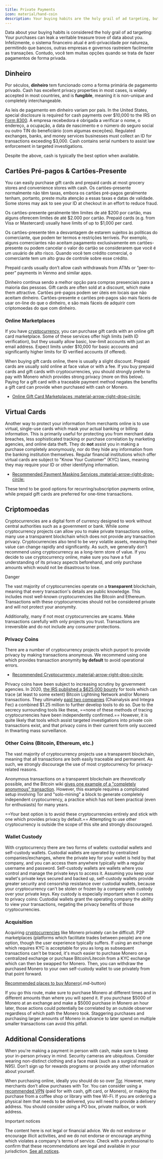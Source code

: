 ```yaml
---
title: Private Payments
icon: material/hand-coin
description: Your buying habits are the holy grail of ad targeting, but you still have plenty of options when it comes to making payments privately.
---
```


Data about your buying habits is considered the holy grail of ad targeting: Your purchases can leak a veritable treasure trove of data about you. Infelizmente, o sistema financeiro atual é anti-privacidade por natureza, permitindo que bancos, outras empresas e governos rastreiem facilmente as transações. Contudo, você tem muitas opções quando se trata de fazer pagamentos de forma privada.

## Dinheiro

Por séculos, **dinheiro** tem funcionado como a forma primária de pagamento privado. Cash has excellent privacy properties in most cases, is widely accepted in most countries, and is **fungible**, meaning it is non-unique and completely interchangeable.

As leis de pagamento em dinheiro variam por país. In the United States, special disclosure is required for cash payments over $10,000 to the IRS on [Form 8300](https://irs.gov/businesses/small-businesses-self-employed/form-8300-and-reporting-cash-payments-of-over-10000). A empresa recebedora é obrigada a verificar o nome, o endereço, a ocupação, a data de nascimento e o número do seguro social ou outro TIN do beneficiário (com algumas exceções). Regulated exchanges, banks, and money services businesses must collect an ID for transactions exceeding $3,000. Cash contains serial numbers to assist law enforcement in targeted investigations.

Despite the above, cash is typically the best option when available.

## Cartões Pré-pagos & Cartões-Presente

You can easily purchase gift cards and prepaid cards at most grocery stores and convenience stores with cash. Os cartões-presente normalmente não têm taxas, embora os cartões pré-pagos geralmente tenham, portanto, preste muita atenção a essas taxas e datas de validade. Some stores may ask to see your ID at checkout in an effort to reduce fraud.

Os cartões-presente geralmente têm limites de até $200 por cartão, mas alguns oferecem limites de até $2.000 por cartão. Prepaid cards (e.g. from Visa or Mastercard) usually have limits of up to $1,000 per card.

Os cartões-presente têm a desvantagem de estarem sujeitos às políticas do comerciante, que podem ter termos e restrições terríveis. Por exemplo, alguns comerciantes não aceitam pagamento exclusivamente em cartões-presente ou podem cancelar o valor do cartão se considerarem que você é um usuário de alto risco. Quando você tem crédito comercial, o comerciante tem um alto grau de controle sobre esse crédito.

Prepaid cards usually don’t allow cash withdrawals from ATMs or “peer-to-peer” payments in Venmo and similar apps.

Dinheiro continua sendo a melhor opção para compras presenciais para a maioria das pessoas. Gift cards are often sold at a discount, which make them attractive. Cartões pré-pagos podem ser úteis em locais que não aceitam dinheiro. Cartões-presente e cartões pré-pagos são mais fáceis de usar on-line do que o dinheiro, e são mais fáceis de adquirir com criptomoedas do que com dinheiro.

### Online Marketplaces

If you have [cryptocurrency](../cryptocurrency.md), you can purchase gift cards with an online gift card marketplace. Some of these services offer high limits (with ID verification), but they usually allow basic, low-limit accounts with just an email address. Expect limits under $10,000 for basic accounts and significantly higher limits for ID verified accounts (if offered).

When buying gift cards online, there is usually a slight discount. Prepaid cards are usually sold online at face value or with a fee. If you buy prepaid cards and gift cards with cryptocurrencies, you should strongly prefer to pay with Monero which provides strong privacy (more on this below). Paying for a gift card with a traceable payment method negates the benefits a gift card can provide when purchased with cash or Monero.

- [Online Gift Card Marketplaces :material-arrow-right-drop-circle:](../financial-services.md#gift-card-marketplaces)

## Virtual Cards

Another way to protect your information from merchants online is to use virtual, single-use cards which mask your actual banking or billing information. This is primarily useful for protecting you from merchant data breaches, less sophisticated tracking or purchase correlation by marketing agencies, and online data theft. They do **not** assist you in making a purchase completely anonymously, nor do they hide any information from the banking institution themselves. Regular financial institutions which offer virtual cards are subject to "Know Your Customer" (KYC) laws, meaning they may require your ID or other identifying information.

- [Recommended Payment Masking Services :material-arrow-right-drop-circle:](../financial-services.md#payment-masking-services)

These tend to be good options for recurring/subscription payments online, while prepaid gift cards are preferred for one-time transactions.

## Criptomoedas

Cryptocurrencies are a digital form of currency designed to work without central authorities such as a government or bank. While *some* cryptocurrency projects can allow you to make private transactions online, many use a transparent blockchain which does not provide any transaction privacy. Cryptocurrencies also tend to be very volatile assets, meaning their value can change rapidly and significantly. As such, we generally don't recommend using cryptocurrency as a long-term store of value. If you decide to use cryptocurrency online, make sure you have a full understanding of its privacy aspects beforehand, and only purchase amounts which would not be disastrous to lose.

<div class="admonition danger" markdown>
<p class="admonition-title">Danger</p>

The vast majority of cryptocurrencies operate on a **transparent** blockchain, meaning that every transaction's details are public knowledge. This includes most well-known cryptocurrencies like Bitcoin and Ethereum. Transactions with these cryptocurrencies should not be considered private and will not protect your anonymity.

Additionally, many if not most cryptocurrencies are scams. Make transactions carefully with only projects you trust. Transactions are irreversible and do not include any consumer protections.

</div>

### Privacy Coins

There are a number of cryptocurrency projects which purport to provide privacy by making transactions anonymous. We recommend using one which provides transaction anonymity **by default** to avoid operational errors.

- [Recommended Cryptocurrency :material-arrow-right-drop-circle:](../cryptocurrency.md#monero)

Privacy coins have been subject to increasing scrutiny by government agencies. In 2020, [the IRS published a $625,000 bounty](https://forbes.com/sites/kellyphillipserb/2020/09/14/irs-will-pay-up-to-625000-if-you-can-crack-monero-other-privacy-coins/?sh=2e9808a085cc) for tools which can trace (at least to some extent) Bitcoin Lightning Network and/or Monero transactions. They ultimately [paid two companies](https://sam.gov/opp/5ab94eae1a8d422e88945b64181c6018/view) (Chainalysis and Integra Fec) a combined $1.25 million to further develop tools to do so. Due to the secrecy surrounding tools like these, ==none of these methods of tracing cryptocurrencies have been independently confirmed.== However, it is quite likely that tools which assist targeted investigations into private coin transactions exist, and that privacy coins in their current form only succeed in thwarting mass surveillance.

### Other Coins (Bitcoin, Ethereum, etc.)

The vast majority of cryptocurrency projects use a transparent blockchain, meaning that all transactions are both easily traceable and permanent. As such, we strongly discourage the use of most cryptocurrency for privacy-related reasons.

Anonymous transactions on a transparent blockchain are *theoretically* possible, and the Bitcoin wiki [gives one example of a "completely anonymous" transaction](https://en.bitcoin.it/wiki/Privacy#Example_-_A_perfectly_private_donation). However, this example requires a complicated setup involving Tor and "solo-mining" a block to generate completely independent cryptocurrency, a practice which has not been practical (even for enthusiasts) for many years.

==Your best option is to avoid these cryptocurrencies entirely and stick with one which provides privacy by default.== Attempting to use other cryptocurrency is outside the scope of this site and strongly discouraged.

### Wallet Custody

With cryptocurrency there are two forms of wallets: custodial wallets and self-custody wallets. Custodial wallets are operated by centralized companies/exchanges, where the private key for your wallet is held by that company, and you can access them anywhere typically with a regular username and password. Self-custody wallets are wallets where you control and manage the private keys to access it. Assuming you keep your wallet's private keys secured and backed up, self-custody wallets provide greater security and censorship resistance over custodial wallets, because your cryptocurrency can't be stolen or frozen by a company with custody over your private keys. Key custody is especially important when it comes to privacy coins: Custodial wallets grant the operating company the ability to view your transactions, negating the privacy benefits of those cryptocurrencies.

### Acquisition

Acquiring [cryptocurrencies](../cryptocurrency.md) like Monero privately can be difficult. P2P marketplaces (platforms which facilitate trades between people) are one option, though the user experience typically suffers. If using an exchange which requires KYC is acceptable for you as long as subsequent transactions can't be traced, it's much easier to purchase Monero on a centralized exchange or purchase Bitcoin/Litecoin from a KYC exchange which can then be swapped for Monero. Then, you can withdraw the purchased Monero to your own self-custody wallet to use privately from that point forward.

[Recommended places to buy Monero](../cryptocurrency.md#buying-monero ""){.md-button}

If you go this route, make sure to purchase Monero at different times and in different amounts than where you will spend it. If you purchase $5000 of Monero at an exchange and make a $5000 purchase in Monero an hour later, those actions could potentially be correlated by an outside observer regardless of which path the Monero took. Staggering purchases and purchasing larger amounts of Monero in advance to later spend on multiple smaller transactions can avoid this pitfall.

## Additional Considerations

When you're making a payment in person with cash, make sure to keep your in-person privacy in mind. Security cameras are ubiquitous. Consider wearing non-distinct clothing and a face mask (such as a surgical mask or N95). Don’t sign up for rewards programs or provide any other information about yourself.

When purchasing online, ideally you should do so over [Tor](tor-overview.md). However, many merchants don’t allow purchases with Tor. You can consider using a [recommended VPN](../vpn.md) (paid for with cash, gift card, or Monero), or making the purchase from a coffee shop or library with free Wi-Fi. If you are ordering a physical item that needs to be delivered, you will need to provide a delivery address. You should consider using a PO box, private mailbox, or work address.

<div class="admonition tip" markdown>
<p class="admonition-title">Important notices</p>

The content here is not legal or financial advice. We do not endorse or encourage illicit activities, and we do not endorse or encourage anything which violates a company's terms of service. Check with a professional to confirm that these recommendations are legal and available in your jurisdiction. [See all notices](../about/notices.md).

</div>
